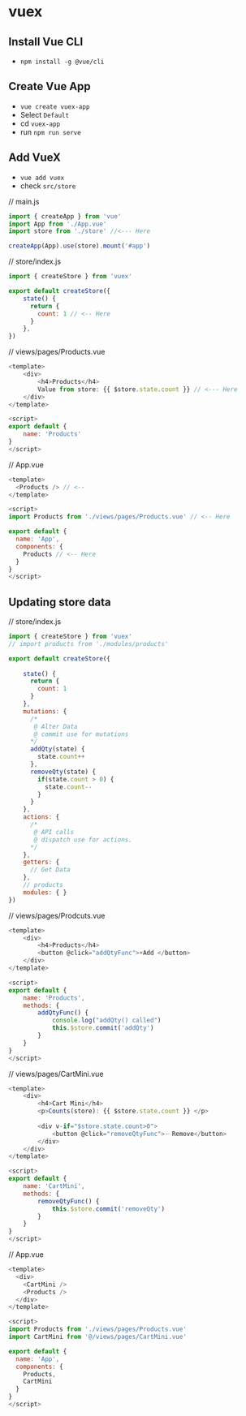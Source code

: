 # vuex

## Install Vue CLI
- ```npm install -g @vue/cli```


## Create Vue App
- ```vue create vuex-app```
- Select ```Default```
- cd ```vuex-app```
- run ```npm run serve```









## Add VueX
- ```vue add vuex```
- check ```src/store```

// main.js
```js
import { createApp } from 'vue'
import App from './App.vue'
import store from './store' //<--- Here

createApp(App).use(store).mount('#app')
```



// store/index.js
```js
import { createStore } from 'vuex'

export default createStore({
    state() {
      return {
        count: 1 // <-- Here
      }
    },
})
```



// views/pages/Products.vue
```js
<template>
    <div>
        <h4>Products</h4>
        Value from store: {{ $store.state.count }} // <--- Here
    </div>
</template>

<script>
export default {
    name: 'Products'
}
</script>
```




// App.vue
```js
<template> 
  <Products /> // <--
</template>

<script>
import Products from './views/pages/Products.vue' // <-- Here

export default {
  name: 'App',
  components: {
    Products // <-- Here
  }
}
</script>
```






 




 
 


 ## Updating store data

// store/index.js
```js
import { createStore } from 'vuex'
// import products from './modules/products'

export default createStore({
  
    state() {
      return {
        count: 1
      }
    },
    mutations: {
      /*
       @ Alter Data
       @ commit use for mutations
      */
      addQty(state) {
        state.count++
      },
      removeQty(state) {
        if(state.count > 0) {
          state.count--
        }
      }
    },
    actions: {
      /*
       @ API calls
       @ dispatch use for actions.
      */ 
    },
    getters: {
      // Get Data
    },
    // products
    modules: { }
})
```



// views/pages/Prodcuts.vue
```js
<template>
    <div>
        <h4>Products</h4>
        <button @click="addQtyFunc">+Add </button>
    </div>
</template>

<script>
export default {
    name: 'Products',
    methods: {
        addQtyFunc() {
            console.log("addQty() called")
            this.$store.commit('addQty')
        }
    }
}
</script>
```





// views/pages/CartMini.vue
```js
<template>
    <div>
        <h4>Cart Mini</h4>
        <p>Counts(store): {{ $store.state.count }} </p>
        
        <div v-if="$store.state.count>0">
            <button @click="removeQtyFunc">- Remove</button>
        </div>
    </div>
</template>

<script>
export default {
    name: 'CartMini',
    methods: {
        removeQtyFunc() {
            this.$store.commit('removeQty')
        }
    }
}
</script>
```





// App.vue
```js
<template> 
  <div>
    <CartMini />
    <Products />
  </div>
</template>

<script>
import Products from './views/pages/Products.vue'
import CartMini from '@/views/pages/CartMini.vue'

export default {
  name: 'App',
  components: {
    Products,
    CartMini
  }
}
</script>
```